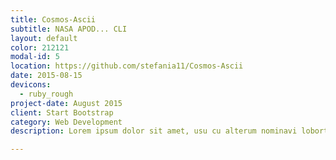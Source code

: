 ```yaml
---
title: Cosmos-Ascii
subtitle: NASA APOD... CLI
layout: default
color: 212121
modal-id: 5
location: https://github.com/stefania11/Cosmos-Ascii
date: 2015-08-15
devicons:
  - ruby_rough
project-date: August 2015
client: Start Bootstrap
category: Web Development
description: Lorem ipsum dolor sit amet, usu cu alterum nominavi lobortis. At duo novum diceret. Tantas apeirian vix et, usu sanctus postulant inciderint ut, populo diceret necessitatibus in vim. Cu eum dicam feugiat noluisse.

---
```

